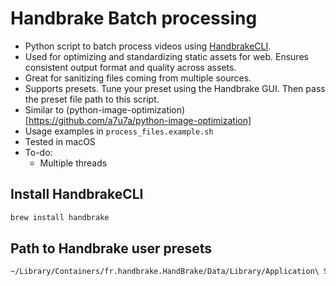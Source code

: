 # Handbrake Batch processing

- Python script to batch process videos using [HandbrakeCLI](https://handbrake.fr/docs/en/latest/cli/cli-options.html).
- Used for optimizing and standardizing static assets for web. Ensures consistent output format and quality across assets.
- Great for sanitizing files coming from multiple sources.
- Supports presets. Tune your preset using the Handbrake GUI. Then pass the preset file path to this script.
- Similar to (python-image-optimization)[https://github.com/a7u7a/python-image-optimization]
- Usage examples in `process_files.example.sh`
- Tested in macOS
- To-do:
  - Multiple threads

## Install HandbrakeCLI

```bash
brew install handbrake
```

## Path to Handbrake user presets

```bash
~/Library/Containers/fr.handbrake.HandBrake/Data/Library/Application\ Support/HandBrake/UserPresets.json
```
